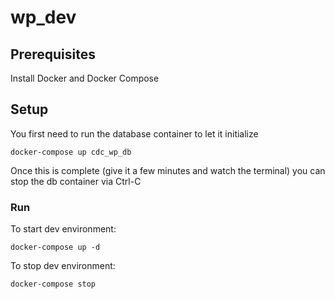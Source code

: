 # wp_dev
## Prerequisites
Install Docker and Docker Compose
## Setup
You first need to run the database container to let it initialize
```
docker-compose up cdc_wp_db
```
Once this is complete (give it a few minutes and watch the terminal) you can stop the db container via Ctrl-C
### Run
To start dev environment:
```
docker-compose up -d
```
To stop dev environment:
```
docker-compose stop
```

